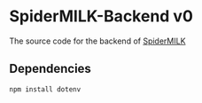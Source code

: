 # SpiderMILK-Backend v0

The source code for the backend of [SpiderMILK](https://spidermilk.ddnsfree.com)

## Dependencies

`npm install dotenv`
